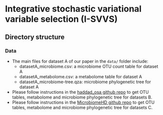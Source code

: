 # Integrative stochastic variational variable selection (I-SVVS)

## Directory structure

### Data

- The main files for dataset A of our paper in the ```data/``` folder include: 
    - datasetA_microbiome.csv: a microbiome OTU count table for dataset A 
    - datasetA_metabolome.csv: a metabolome table for dataset A 
    - datasetA_microbiome-tree.qza: microbiome phylogenetic tree for dataset A
- Please follow instructions in the [haddad_osa github repo](https://github.com/knightlab-analyses/haddad_osa/) to get OTU tables, metabolome and microbiome phylogenetic tree for datasets B. 
- Please follow instructions in the [MicrobiomeHD github repo](https://github.com/cduvallet/microbiomeHD) to get OTU tables, metabolome and microbiome phylogenetic tree for datasets C. 
